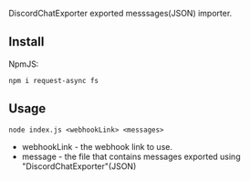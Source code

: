 DiscordChatExporter exported messsages(JSON) importer.

## Install
NpmJS:
```
npm i request-async fs
```

## Usage
```
node index.js <webhookLink> <messages>
```

- webhookLink - the webhook link to use.
- message - the file that contains messages exported using "DiscordChatExporter"(JSON)
